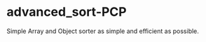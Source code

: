 advanced_sort-PCP
=================

Simple Array and Object sorter as simple and efficient as possible.